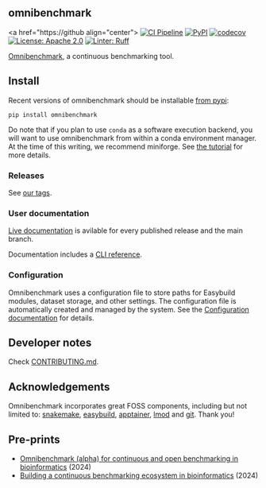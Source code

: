 ## omnibenchmark

<a href="https://github align="center">
<a href="https://github.com/omnibenchmark/omnibenchmark/actions/workflows/pipeline.yml"><img alt="CI Pipeline" src="https://github.com/omnibenchmark/omnibenchmark/actions/workflows/pipeline.yml/badge.svg?branch=main"></a>
<a href="https://pypi.org/project/omnibenchmark/"><img alt="PyPI" src="https://img.shields.io/pypi/v/omnibenchmark"></a>
<a href="https://codecov.io/gh/omnibenchmark/omnibenchmark"><img alt="codecov" src="https://codecov.io/gh/omnibenchmark/omnibenchmark/branch/main/graph/badge.svg"></a>
<a href="https://github.com/omnibenchmark/omnibenchmark/blob/main/LICENSE"><img alt="License: Apache 2.0" src="https://img.shields.io/badge/License-Apache_2.0-blue.svg"></a>
<a href="https://github.com/astral-sh/ruff"><img alt="Linter: Ruff" src="https://img.shields.io/badge/Linter-Ruff-brightgreen?style=flat-square"></a>


[Omnibenchmark](https://omnibenchmark.org), a continuous benchmarking tool.

## Install

Recent versions of omnibenchmark should be installable [from pypi](https://pypi.org/project/omnibenchmark/):

```
pip install omnibenchmark
```

Do note that if you plan to use `conda` as a software execution backend, you will want to use omnibenchmark from within a conda environment manager. At the time of this writing, we recommend miniforge. See [the tutorial](https://omnibenchmark.org/tutorial/) for more details.

### Releases

See [our tags](https://github.com/omnibenchmark/omnibenchmark/tags).


### User documentation

[Live documentation](https://docs.omnibenchmark.org/latest) is avilable for every published release and the main branch.

Documentation includes a [CLI reference](https://docs.omnibenchmark.org/latest/reference/).

### Configuration

Omnibenchmark uses a configuration file to store paths for Easybuild modules, dataset storage, and other settings. The configuration file is automatically created and managed by the system. See the [Configuration documentation](https://docs.omnibenchmark.org/latest/config/) for details.

## Developer notes

Check [CONTRIBUTING.md](https://github.com/omnibenchmark/omnibenchmark/blob/main/CONTRIBUTING.md).

## Acknowledgements

Omnibenchmark incorporates great FOSS components, including but not limited to: [snakemake](https://snakemake.readthedocs.io/en/stable/), [easybuild](https://easybuild.io/), [apptainer](https://apptainer.org/), [lmod](https://lmod.readthedocs.io/en/latest/) and [git](https://git-scm.com/). Thank you!

## Pre-prints

- [Omnibenchmark (alpha) for continuous and open benchmarking in bioinformatics](https://arxiv.org/abs/2409.17038) (2024)
- [Building a continuous benchmarking ecosystem in bioinformatics](https://arxiv.org/abs/2409.15472) (2024)
